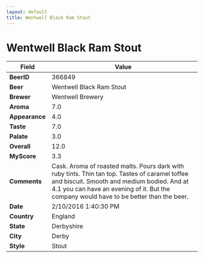 ```yaml
---
layout: default
title: Wentwell Black Ram Stout
---
```


# Wentwell Black Ram Stout

| Field         | Value     |
|---------------|-----------|
| **BeerID** | 366849 |
| **Beer** | Wentwell Black Ram Stout |
| **Brewer** | Wentwell Brewery |
| **Aroma** | 7.0 |
| **Appearance** | 4.0 |
| **Taste** | 7.0 |
| **Palate** | 3.0 |
| **Overall** | 12.0 |
| **MyScore** | 3.3 |
| **Comments** | Cask. Aroma of roasted malts. Pours dark with ruby tints. Thin tan top. Tastes of caramel toffee and biscuit. Smooth and medium bodied. And at 4.1 you can have an evening of it. But the company would have to be better than the beer. |
| **Date** | 2/10/2016 1:40:30 PM |
| **Country** | England |
| **State** | Derbyshire |
| **City** | Derby |
| **Style** | Stout |
